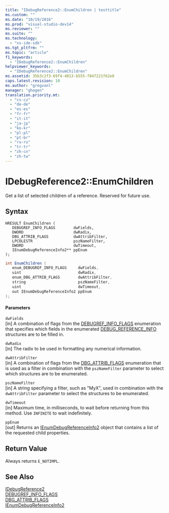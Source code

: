 ```yaml
---
title: "IDebugReference2::EnumChildren | testtitle"
ms.custom: ""
ms.date: "10/19/2016"
ms.prod: "visual-studio-dev14"
ms.reviewer: ""
ms.suite: ""
ms.technology: 
  - "vs-ide-sdk"
ms.tgt_pltfrm: ""
ms.topic: "article"
f1_keywords: 
  - "IDebugReference2::EnumChildren"
helpviewer_keywords: 
  - "IDebugReference2::EnumChildren"
ms.assetid: 35b3c2f3-69f4-4013-b555-f847221f62e8
caps.latest.revision: 10
ms.author: "gregvanl"
manager: "ghogen"
translation.priority.mt: 
  - "cs-cz"
  - "de-de"
  - "es-es"
  - "fr-fr"
  - "it-it"
  - "ja-jp"
  - "ko-kr"
  - "pl-pl"
  - "pt-br"
  - "ru-ru"
  - "tr-tr"
  - "zh-cn"
  - "zh-tw"
---
```

# IDebugReference2::EnumChildren
Get a list of selected children of a reference. Reserved for future use.  
  
## Syntax  
  
```cpp#  
HRESULT EnumChildren (   
   DEBUGREF_INFO_FLAGS        dwFields,  
   DWORD                      dwRadix,  
   DBG_ATTRIB_FLAGS           dwAttribFilter,  
   LPCOLESTR                  pszNameFilter,  
   DWORD                      dwTimeout,  
   IEnumDebugReferenceInfo2** ppEnum  
);  
```  
  
```c#  
int EnumChildren (   
   enum_DEBUGREF_INFO_FLAGS     dwFields,  
   uint                         dwRadix,  
   enum_DBG_ATTRIB_FLAGS        dwAttribFilter,  
   string                       pszNameFilter,  
   uint                         dwTimeout,  
   out IEnumDebugReferenceInfo2 ppEnum  
);  
```  
  
#### Parameters  
 `dwFields`  
 [in] A combination of flags from the [DEBUGREF_INFO_FLAGS](../extensibility-debugger-reference/debugref_info_flags.md) enumeration that specifies which fields in the enumerated [DEBUG_REFERENCE_INFO](../extensibility-debugger-reference/debug_reference_info.md) structures are to be filled in.  
  
 `dwRadix`  
 [in] The radix to be used in formatting any numerical information.  
  
 `dwAttribFilter`  
 [in] A combination of flags from the [DBG_ATTRIB_FLAGS](../extensibility-debugger-reference/dbg_attrib_flags.md) enumeration that is used as a filter in combination with the `pszNameFilter` parameter to select which structures are to be enumerated.  
  
 `pszNameFilter`  
 [in] A string specifying a filter, such as "MyX", used in combination with the `dwAttribFilter` parameter to select the structures to be enumerated.  
  
 `dwTimeout`  
 [in] Maximum time, in milliseconds, to wait before returning from this method. Use `INFINITE` to wait indefinitely.  
  
 `ppEnum`  
 [out] Returns an [IEnumDebugReferenceInfo2](../extensibility-debugger-reference/ienumdebugreferenceinfo2.md) object that contains a list of the requested child properties.  
  
## Return Value  
 Always returns `E_NOTIMPL`.  
  
## See Also  
 [IDebugReference2](../extensibility-debugger-reference/idebugreference2.md)   
 [DEBUGREF_INFO_FLAGS](../extensibility-debugger-reference/debugref_info_flags.md)   
 [DBG_ATTRIB_FLAGS](../extensibility-debugger-reference/dbg_attrib_flags.md)   
 [IEnumDebugReferenceInfo2](../extensibility-debugger-reference/ienumdebugreferenceinfo2.md)